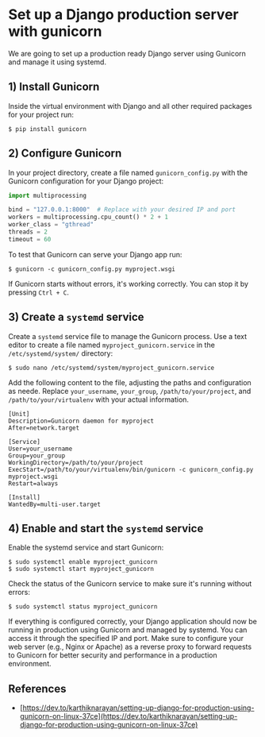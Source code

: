 # Set up a Django production server with gunicorn

We are going to set up a production ready Django server using Gunicorn and manage it using systemd. 


## 1) Install Gunicorn

Inside the virtual environment with Django and all other required packages for your project run:

```
$ pip install gunicorn
```

## 2) Configure Gunicorn

In your project directory, create a file named `gunicorn_config.py` with the Gunicorn configuration for your Django project:

```python
import multiprocessing

bind = "127.0.0.1:8000"  # Replace with your desired IP and port
workers = multiprocessing.cpu_count() * 2 + 1
worker_class = "gthread"
threads = 2
timeout = 60
```

To test that Gunicorn can serve your Django app run:

```
$ gunicorn -c gunicorn_config.py myproject.wsgi
```

If Gunicorn starts without errors, it's working correctly. You can stop it by pressing `Ctrl + C`.

## 3) Create a `systemd` service

Create a `systemd` service file to manage the Gunicorn process. Use a text editor to create a file named `myproject_gunicorn.service` in the `/etc/systemd/system/` directory:

```
$ sudo nano /etc/systemd/system/myproject_gunicorn.service
```

Add the following content to the file, adjusting the paths and configuration as neede. Replace `your_username`, `your_group`, `/path/to/your/project`, and `/path/to/your/virtualenv` with your actual information.

```
[Unit]
Description=Gunicorn daemon for myproject
After=network.target

[Service]
User=your_username
Group=your_group
WorkingDirectory=/path/to/your/project
ExecStart=/path/to/your/virtualenv/bin/gunicorn -c gunicorn_config.py myproject.wsgi
Restart=always

[Install]
WantedBy=multi-user.target
```

## 4) Enable and start the `systemd` service

Enable the systemd service and start Gunicorn:

```
$ sudo systemctl enable myproject_gunicorn
$ sudo systemctl start myproject_gunicorn
```

Check the status of the Gunicorn service to make sure it's running without errors:

```
$ sudo systemctl status myproject_gunicorn
```

If everything is configured correctly, your Django application should now be running in production using Gunicorn and managed by systemd. You can access it through the specified IP and port. Make sure to configure your web server (e.g., Nginx or Apache) as a reverse proxy to forward requests to Gunicorn for better security and performance in a production environment.

## References

- [https://dev.to/karthiknarayan/setting-up-django-for-production-using-gunicorn-on-linux-37ce](https://dev.to/karthiknarayan/setting-up-django-for-production-using-gunicorn-on-linux-37ce)
